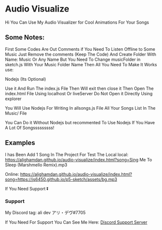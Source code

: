 # Audio Visualize

Hi You Can Use My Audio Visualizer for Cool Animations For Your Songs

## Some Notes:

First Some Codes Are Out Comments if You Need To Listen Offline to Some Music
Just Remove the comments (Keep The Code) And Create Folder With Name: Music
Or Any Name But You Need To Change musicFolder in sketch.js With Your Music Folder Name
Then All You Need To Make It Works use:

Nodejs (Its Optional)

Use it And Run The index.js File Then Will exit then close it Then Open The index.html File
Using localhost Or liveServer Do Not Open it Directly Using explorer

You Will Use Nodejs For Writing In allsongs.js File All Your Songs List In The Music/ File

You Can Do it Without Nodejs but recommented To Use Nodejs If You Have A Lot Of Songsssssssss!

## Examples
I has Been Add 1 Song In The Project For Test The Local
local: https://alighamdan.github.io/audio-visualize/index.html?song=Sing Me To Sleep (Marshmello Remix).mp3

Online: https://alighamdan.github.io/audio-visualize/index.html?song=https://js6450.github.io/p5-sketch/assets/bg.mp3

If You Need Support ⏬

### Support
My Discord tag: ali dev アリ・デヴ#7705

If You Need For Support You Can See Me Here: 
[Discord Support Server](https://discord.gg/CuBnSfaFz3)
